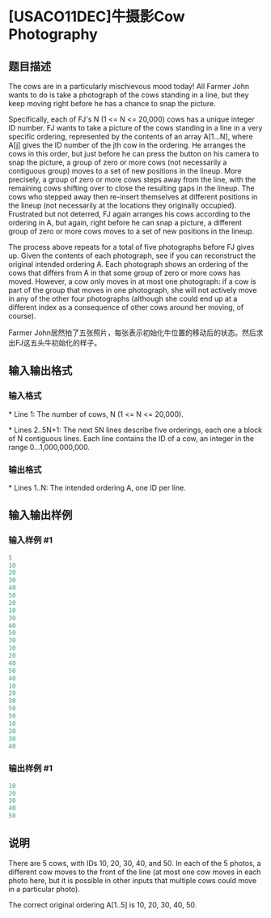 # [USACO11DEC]牛摄影Cow Photography

## 题目描述

The cows are in a particularly mischievous mood today! All Farmer John wants to do is take a photograph of the cows standing in a line, but they keep moving right before he has a chance to snap the picture.

Specifically, each of FJ's N (1 <= N <= 20,000) cows has a unique integer ID number. FJ wants to take a picture of the cows standing in a line in a very specific ordering, represented by the contents of an array A[1...N], where A[j] gives the ID number of the jth cow in the ordering. He arranges the cows in this order, but just before he can press the button on his camera to snap the picture, a group of zero or more cows (not necessarily a contiguous group) moves to a set of new positions in the lineup. More precisely, a group of zero or more cows steps away from the line, with the remaining cows shifting over to close the resulting gaps in the lineup. The cows who stepped away then re-insert themselves at different positions in the lineup (not necessarily at the locations they originally occupied). Frustrated but not deterred, FJ again arranges his cows according to the ordering in A, but again, right before he can snap a picture, a different group of zero or more cows moves to a set of new positions in the lineup.

The process above repeats for a total of five photographs before FJ gives up. Given the contents of each photograph, see if you can reconstruct the original intended ordering A. Each photograph shows an ordering of the cows that differs from A in that some group of zero or more cows has moved. However, a cow only moves in at most one photograph: if a cow is part of the group that moves in one photograph, she will not actively move in any of the other four photographs (although she could end up at a different index as a consequence of other cows around her moving, of course).

Farmer John居然拍了五张照片，每张表示初始化牛位置的移动后的状态。然后求出FJ这五头牛初始化的样子。

## 输入输出格式

### 输入格式

\* Line 1: The number of cows, N (1 <= N <= 20,000).

\* Lines 2..5N+1: The next 5N lines describe five orderings, each one a block of N contiguous lines. Each line contains the ID of a cow, an integer in the range 0...1,000,000,000.

### 输出格式

\* Lines 1..N: The intended ordering A, one ID per line.

## 输入输出样例

### 输入样例 #1

```cpp
5 
10 
20 
30 
40 
50 
20 
10 
30 
40 
50 
30 
10 
20 
40 
50 
40 
10 
20 
30 
50 
50 
10 
20 
30 
40 

```
### 输出样例 #1

```cpp
10 
20 
30 
40 
50 

```
## 说明

There are 5 cows, with IDs 10, 20, 30, 40, and 50. In each of the 5 photos, a different cow moves to the front of the line (at most one cow moves in each photo here, but it is possible in other inputs that multiple cows could move in a particular photo).

The correct original ordering A[1..5] is 10, 20, 30, 40, 50.

